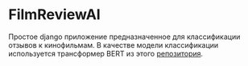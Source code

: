 # FilmReviewAI
Простое django приложение предназначенное для классификации отзывов к кинофильмам. В качестве модели классификации используется трансформер BERT из этого [репозитория](https://github.com/creamsandwich1/SemanticAnalysis).
